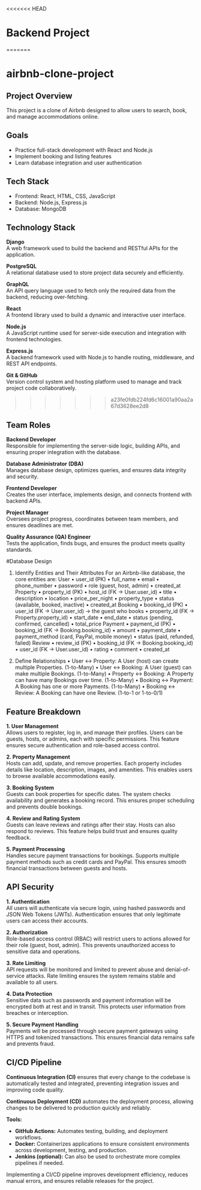 <<<<<<< HEAD
# Backend Project
=======
# airbnb-clone-project
## Project Overview
This project is a clone of Airbnb designed to allow users to search, book, and manage accommodations online.

## Goals
- Practice full-stack development with React and Node.js
- Implement booking and listing features
- Learn database integration and user authentication

## Tech Stack
- Frontend: React, HTML, CSS, JavaScript
- Backend: Node.js, Express.js
- Database: MongoDB
## Technology Stack

**Django**  
A web framework used to build the backend and RESTful APIs for the application.

**PostgreSQL**  
A relational database used to store project data securely and efficiently.

**GraphQL**  
An API query language used to fetch only the required data from the backend, reducing over-fetching.

**React**  
A frontend library used to build a dynamic and interactive user interface.

**Node.js**  
A JavaScript runtime used for server-side execution and integration with frontend technologies.

**Express.js**  
A backend framework used with Node.js to handle routing, middleware, and REST API endpoints.

**Git & GitHub**  
Version control system and hosting platform used to manage and track project code collaboratively.

>>>>>>> a23fe0fdb224fd6c16001a90aa2a67d3628ee2d8
## Team Roles

**Backend Developer**  
Responsible for implementing the server-side logic, building APIs, and ensuring proper integration with the database.

**Database Administrator (DBA)**  
Manages database design, optimizes queries, and ensures data integrity and security.

**Frontend Developer**  
Creates the user interface, implements design, and connects frontend with backend APIs.

**Project Manager**  
Oversees project progress, coordinates between team members, and ensures deadlines are met.

**Quality Assurance (QA) Engineer**  
Tests the application, finds bugs, and ensures the product meets quality standards.

#Database Design
1. Identify Entities and Their Attributes
For an Airbnb-like database, the core entities are:
User
    • user_id (PK)
    • full_name
    • email
    • phone_number
    • password
    • role (guest, host, admin)
    • created_at
Property
    • property_id (PK)
    • host_id (FK → User.user_id)
    • title
    • description
    • location
    • price_per_night
    • property_type
    • status (available, booked, inactive)
    • created_at
Booking
    • booking_id (PK)
    • user_id (FK → User.user_id) → the guest who books
    • property_id (FK → Property.property_id)
    • start_date
    • end_date
    • status (pending, confirmed, cancelled)
    • total_price
Payment
    • payment_id (PK)
    • booking_id (FK → Booking.booking_id)
    • amount
    • payment_date
    • payment_method (card, PayPal, mobile money)
    • status (paid, refunded, failed)
Review
    • review_id (PK)
    • booking_id (FK → Booking.booking_id)
    • user_id (FK → User.user_id)
    • rating
    • comment
    • created_at

2. Define Relationships
    • User ↔ Property:
A User (host) can create multiple Properties.
(1-to-Many)
    • User ↔ Booking:
A User (guest) can make multiple Bookings.
(1-to-Many)
    • Property ↔ Booking:
A Property can have many Bookings over time.
(1-to-Many)
    • Booking ↔ Payment:
A Booking has one or more Payments.
(1-to-Many)
    • Booking ↔ Review:
A Booking can have one Review.
(1-to-1 or 1-to-0/1)

## Feature Breakdown
**1. User Management**  
Allows users to register, log in, and manage their profiles. Users can be guests, hosts, or admins, each with specific permissions. This feature ensures secure authentication and role-based access control.

**2. Property Management**  
Hosts can add, update, and remove properties. Each property includes details like location, description, images, and amenities. This enables users to browse available accommodations easily.

**3. Booking System**  
Guests can book properties for specific dates. The system checks availability and generates a booking record. This ensures proper scheduling and prevents double bookings.

**4. Review and Rating System**  
Guests can leave reviews and ratings after their stay. Hosts can also respond to reviews. This feature helps build trust and ensures quality feedback.

**5. Payment Processing**  
Handles secure payment transactions for bookings. Supports multiple payment methods such as credit cards and PayPal. This ensures smooth financial transactions between guests and hosts.
## API Security

**1. Authentication**  
All users will authenticate via secure login, using hashed passwords and JSON Web Tokens (JWTs). Authentication ensures that only legitimate users can access their accounts.

**2. Authorization**  
Role-based access control (RBAC) will restrict users to actions allowed for their role (guest, host, admin). This prevents unauthorized access to sensitive data and operations.

**3. Rate Limiting**  
API requests will be monitored and limited to prevent abuse and denial-of-service attacks. Rate limiting ensures the system remains stable and available to all users.

**4. Data Protection**  
Sensitive data such as passwords and payment information will be encrypted both at rest and in transit. This protects user information from breaches or interception.

**5. Secure Payment Handling**  
Payments will be processed through secure payment gateways using HTTPS and tokenized transactions. This ensures financial data remains safe and prevents fraud.
## CI/CD Pipeline

**Continuous Integration (CI)** ensures that every change to the codebase is automatically tested and integrated, preventing integration issues and improving code quality.  

**Continuous Deployment (CD)** automates the deployment process, allowing changes to be delivered to production quickly and reliably.  

**Tools:**  
- **GitHub Actions:** Automates testing, building, and deployment workflows.  
- **Docker:** Containerizes applications to ensure consistent environments across development, testing, and production.  
- **Jenkins (optional):** Can also be used to orchestrate more complex pipelines if needed.  

Implementing a CI/CD pipeline improves development efficiency, reduces manual errors, and ensures reliable releases for the project.
